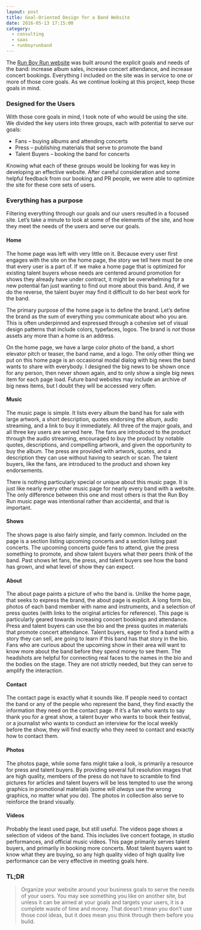 ```yaml
---
layout: post
title: Goal-Oriented Design for a Band Website
date: 2016-05-13 17:15:00
category:
  - consulting
  - saas
  - runboyrunband
---
```


The [Run Boy Run website](/projects/runboyrunband/) was built around the
explicit goals and needs of the band: increase album sales, increase concert
attendance, and increase concert bookings. Everything I included on the site was
in service to one or more of those core goals. As we continue looking at this
project, keep those goals in mind.<!--more-->

### Designed for the Users

With those core goals in mind, I took note of who would be using the site. We
divided the key users into three groups, each with potential to serve our goals:

- Fans – buying albums and attending concerts
- Press – publishing materials that serve to promote the band
- Talent Buyers – booking the band for concerts

Knowing what each of these groups would be looking for was key in developing an
effective website. After careful consideration and some helpful feedback from
our booking and PR people, we were able to optimize the site for these core sets
of users.

### Everything has a purpose

Filtering everything through our goals and our users resulted in a focused site.
Let’s take a minute to look at some of the elements of the site, and how they
meet the needs of the users and serve our goals.

#### Home

The home page was left with very little on it. Because every user first engages
with the site on the home page, the story we tell here must be one that every
user is a part of. If we make a home page that is optimized for existing talent
buyers whose needs are centered around promotion for shows they already have
under contract, it might be overwhelming for a new potential fan just wanting to
find out more about this band. And, if we do the reverse, the talent buyer may
find it difficult to do her best work for the band.

The primary purpose of the home page is to define the brand. Let’s define the
brand as the sum of everything you communicate about who you are. This is often
underpinned and expressed through a cohesive set of visual design patterns that
include colors, typefaces, logos. The brand is *not* those assets any more than
a home is an address.

On the home page, we have a large color photo of the band, a short elevator
pitch or teaser, the band name, and a logo. The only other thing we put on this
home page is an occasional modal dialog with big news the band wants to share
with everybody. I designed the big news to be shown once for any person, then
never shown again, and to only show a single big news item for each page load.
Future band websites may include an archive of big news items, but I doubt they
will be accessed very often.

#### Music

The music page is simple. It lists every album the band has for sale with large
artwork, a short description, quotes endorsing the album, audio streaming, and
a link to buy it immediately. All three of the major goals, and all three key
users are served here. The fans are introduced to the product through the audio
streaming, encouraged to buy the product by notable quotes, descriptions, and
compelling artwork, and given the opportunity to buy the album. The press are
provided with artwork, quotes, and a description they can use without having to
search or scan. The talent buyers, like the fans, are introduced to the product
and shown key endorsements.

There is nothing particularly special or unique about this music page. It is
just like nearly every other music page for nearly every band with a website.
The only difference between this one and most others is that the Run Boy Run
music page was intentional rather than accidental, and that is important.

#### Shows

The shows page is also fairly simple, and fairly common. Included on the page
is a section listing upcoming concerts and a section listing past concerts.
The upcoming concerts guide fans to attend, give the press something to promote,
and show talent buyers what their peers think of the band. Past shows let fans,
the press, and talent buyers see how the band has grown, and what level of show
they can expect.

#### About

The about page paints a picture of who the band is. Unlike the home page, that
seeks to express the brand, the about page is explicit. A long form bio, photos
of each band member with name and instruments, and a selection of press quotes
(with links to the original articles for reference). This page is particularly
geared towards increasing concert bookings and attendance. Press and talent
buyers can use the bio and the press quotes in materials that promote concert
attendance. Talent buyers, eager to find a band with a story they can sell, are
going to learn if this band has that story in the bio. Fans who are curious
about the upcoming show in their area will want to know more about the band
before they spend money to see them. The headshots are helpful for connecting
real faces to the names in the bio and the bodies on the stage. They are not
strictly needed, but they can serve to amplify the interaction.

#### Contact

The contact page is exactly what it sounds like. If people need to contact the
band or any of the people who represent the band, they find exactly the
information they need on the contact page. If it’s a fan who wants to say
thank you for a great show, a talent buyer who wants to book their festival, or
a journalist who wants to conduct an interview for the local weekly before the
show, they will find exactly who they need to contact and exactly how to contact
them.

#### Photos

The photos page, while some fans might take a look, is primarily a resource for
press and talent buyers. By providing several full resolution images that are
high quality, members of the press do not have to scramble to find pictures for
articles and talent buyers will be less tempted to use the wrong graphics in
promotional materials (some will *always* use the wrong graphics, no matter what
you do). The photos in collection also serve to reinforce the brand visually.

#### Videos

Probably the least used page, but still useful. The videos page shows a selection
of videos of the band. This includes live concert footage, in studio performances,
and official music videos. This page primarily serves talent buyers, and primarily
in booking more concerts. Most talent buyers want to know what they are buying, so
any high quality video of high quality live performance can be very effective in
meeting goals here.

### TL;DR

> Organize your website around your business goals to serve the needs of your
> users. You may see something you like on another site, but unless it can be
> aimed at your goals and targets your users, it is a complete waste of time
> and money. That doesn’t mean you don’t use those cool ideas, but it does
> mean you think through them before you build.
